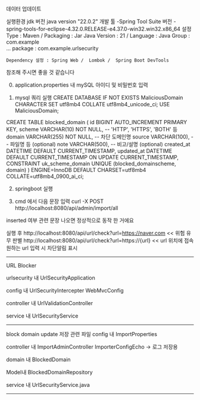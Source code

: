 데이터 업데이트

실행환경
jdk 버전 java version "22.0.2" 
개발 툴 -Spring Tool Suite 버전 - spring-tools-for-eclipse-4.32.0.RELEASE-e4.37.0-win32.win32.x86_64
    설정 
        Type : Maven / Packaging : Jar
        Java Version : 21 / Language : Java
        Group : com.example   
        ...
        package : com.example.urlsecurity

    Dependency 설정 : Spring Web /  Lombok /  Spring Boot DevTools
참조해 주시면 좋을 것 같습니다


0. application.properties 내 mySQL 아이디 및 비밀번호 입력

1. mysql 쿼리 실행
CREATE DATABASE IF NOT EXISTS MaliciousDomain CHARACTER SET utf8mb4 COLLATE utf8mb4_unicode_ci;
USE MaliciousDomain;

CREATE TABLE blocked_domain (
    id BIGINT AUTO_INCREMENT PRIMARY KEY,
    scheme VARCHAR(10) NOT NULL,           -- 'HTTP', 'HTTPS', 'BOTH' 등
    domain VARCHAR(255) NOT NULL,          -- 차단 도메인명
    source VARCHAR(100),                   -- 파일명 등 (optional)
    note VARCHAR(500),                     -- 비고/설명 (optional)
    created_at DATETIME DEFAULT CURRENT_TIMESTAMP,
    updated_at DATETIME DEFAULT CURRENT_TIMESTAMP ON UPDATE CURRENT_TIMESTAMP,
    CONSTRAINT uk_scheme_domain UNIQUE (blocked_domainscheme, domain)
) ENGINE=InnoDB
  DEFAULT CHARSET=utf8mb4
  COLLATE=utf8mb4_0900_ai_ci;

2. springboot 실행

3. cmd 에서 다음 문장 입력
curl -X POST http://localhost:8080/api/admin/import/all

  inserted 여부 관련 문장 나오면 정상적으로 동작 한 거에요

실행 후 
http://localhost:8080/api/url/check?url=https://naver.com << 위험 유무 판별
http://localhost:8080/api/url/check?url=https://{url} << url 위치에 접속 원하는 url 입력 시 차단알림 표시 

            
---------------------------------------------------

URL Blocker

urlsecurity 내
UrlSecurityApplication

config 내
UrlSecurityIntercepter
WebMvcConfig

controller 내
UrlValidationController

service 내 
UrlSecurityService

----------------------------------------------------------

block domain update 저장 관련 파일
config 내
ImportProperties

controller 내 
ImportAdminController
ImporterConfigEcho -> 로그 저장용

domain 내
BlockedDomain

Model내 
BlockedDomainRepository

service 내
UrlSecurityService.java

-------------------------------------------------------------

